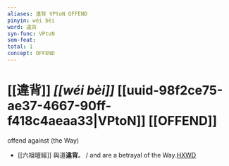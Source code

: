 ```yaml
---
aliases: 違背 VPtoN OFFEND
pinyin: wéi bèi
word: 違背
syn-func: VPtoN
sem-feat: 
total: 1
concept: OFFEND 
---
```

# [[違背]] *[[wéi bèi]]*  [[uuid-98f2ce75-ae37-4667-90ff-f418c4aeaa33|VPtoN]] [[OFFEND]]
offend against (the Way)
 - [[六祖壇經]] 與道**違背**。 / and are a betrayal of the Way.[HXWD](https://hxwd.org/textview.html?location=KR6q0082_T_001-0342a.78)